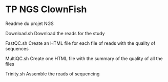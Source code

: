# TP NGS ClownFish

Readme du projet NGS


Download.sh 
Download the reads for the study

FastQC.sh 
Create an HTML file for each file of reads with the quality of sequences

MultiQC.sh
Create one HTML file with the summary of the quality of all the files

Trinity.sh
Assemble the reads of sequencing